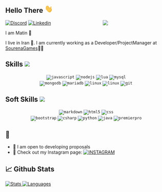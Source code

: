 <h2> Hello There <img src="https://raw.githubusercontent.com/ABSphreak/ABSphreak/master/gifs/Hi.gif" height="25px"></h2>

<img align="right" src="https://github.com/rajput2107/rajput2107/blob/master/Assets/Developer.gif" width='200'/>

[![Discord](https://dcbadge.vercel.app/api/shield/960521725416706048)](https://discord.com/users/960521725416706048)
[![Linkedin](https://img.shields.io/badge/MY%20PROFILE-Linkedin-blue?style=for-the-badge&logo=linkedin)](https://www.linkedin.com/in/matin-daneshparvar-021a73253/) 
 
I am Matin 🧔

I live in Iran 🏫. I am currently working as a Developer/ProjectManager at <a href="https://www.linkedin.com/company/sourena-game-studio/">SourenaGames</a>👨‍💻

## Skills <img src = "https://media2.giphy.com/media/QssGEmpkyEOhBCb7e1/giphy.gif?cid=ecf05e47a0n3gi1bfqntqmob8g9aid1oyj2wr3ds3mg700bl&rid=giphy.gif" width = 32px> 
<div align="center">
<code><img src="https://img.shields.io/badge/javascript-%23323330.svg?style=for-the-badge&logo=javascript&logoColor=%23F7DF1E" alt="javascript"></code>
<code><img src="https://img.shields.io/badge/node.js-6DA55F?style=for-the-badge&logo=node.js&logoColor=white" alt="nodejs"></code>
<code><img src="https://img.shields.io/badge/lua-%232C2D72.svg?style=for-the-badge&logo=lua&logoColor=white" alt="lua"></code>
<code><img src="https://img.shields.io/badge/mysql-%2300f.svg?style=for-the-badge&logo=mysql&logoColor=white" alt="mysql"></code>
</br>
<code><img src="https://img.shields.io/badge/MongoDB-%234ea94b.svg?style=for-the-badge&logo=mongodb&logoColor=white" alt="mongodb"></code>
<code><img src="https://img.shields.io/badge/MariaDB-003545?style=for-the-badge&logo=mariadb&logoColor=white" alt="mariadb"></code>
<code><img src="https://img.shields.io/badge/Linux-FCC624?style=for-the-badge&logo=linux&logoColor=black" alt="linux"></code>
<code><img src="https://img.shields.io/badge/nginx-%23009639.svg?style=for-the-badge&logo=nginx&logoColor=white" alt="linux"></code>
<code><img src="https://img.shields.io/badge/git-%23F05033.svg?style=for-the-badge&logo=git&logoColor=white" alt="git"></code>
<br/>
</div>

## Soft Skills <img src = "https://media2.giphy.com/media/QssGEmpkyEOhBCb7e1/giphy.gif?cid=ecf05e47a0n3gi1bfqntqmob8g9aid1oyj2wr3ds3mg700bl&rid=giphy.gif" width = 32px> 
<div align="center">
<code><img src="https://img.shields.io/badge/Markdown-000000?style=for-the-badge&logo=markdown&logoColor=white" alt="markdown"></code>
<code><img src="https://img.shields.io/badge/html5-%23E34F26.svg?style=for-the-badge&logo=html5&logoColor=white" alt="html5"></code>
<code><img src="https://img.shields.io/badge/css-1572B6.svg?style=for-the-badge&logo=css3&logoColor=white" alt="css"></code>
<br/>
<code><img src="https://img.shields.io/badge/bootstrap-%23563D7C.svg?style=for-the-badge&logo=bootstrap&logoColor=white" alt="bootstrap"></code>
<code><img src="https://img.shields.io/badge/c%23-%23239120.svg?style=for-the-badge&logo=c-sharp&logoColor=white" alt="csharp"></code>
<code><img src="https://img.shields.io/badge/python-3670A0?style=for-the-badge&logo=python&logoColor=ffdd54" alt="python"></code>
<code><img src="https://img.shields.io/badge/java-%23ED8B00.svg?style=for-the-badge&logo=openjdk&logoColor=white" alt="java"></code>
<code><img src="https://img.shields.io/badge/Adobe%20Premiere%20Pro-9999FF.svg?style=for-the-badge&logo=Adobe%20Premiere%20Pro&logoColor=white" alt="premierpro"></code>
<br/>
</div>

## 🤔
- 💬 I am open to developing proposals
- 🎯 Check out my Instagram page: [![INSTAGRAM](https://img.shields.io/badge/FOLLOW%20ME-INSTAGRAM-blueviolet?style=flat-square&logo=Instagram&logoColor=white)](https://www.instagram.com/matin._.daneshparvar/)


## 📈 Github Stats

<a href="https://github.com/MatinHQ">
 <img alt="Stats" src="https://github-readme-stats.vercel.app/api?username=matinhq&show_icons=true&theme=dark" height="192px"/>
</a>
<a href="https://github.com/MatinHQ">
 <img alt="Languages" src="https://github-readme-stats.vercel.app/api/top-langs/?username=anuraghazra&theme=dark&layout=compact" height="192px"/>
</a>
